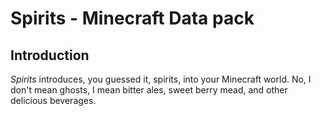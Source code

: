 # Spirits - Minecraft Data pack

## Introduction

_Spirits_ introduces, you guessed it, spirits, into your Minecraft world. No, I don't mean ghosts, I mean bitter ales, sweet berry mead, and other delicious beverages.
